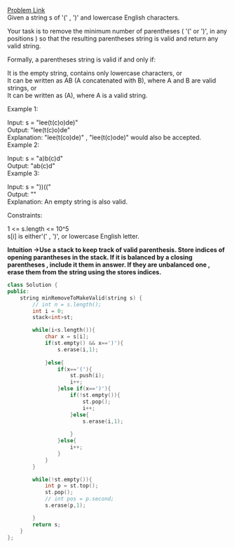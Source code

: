 [Problem Link](https://leetcode.com/problems/minimum-remove-to-make-valid-parentheses/description/?envType=daily-question&envId=2024-04-06)<br>
Given a string s of '(' , ')' and lowercase English characters.<br>

Your task is to remove the minimum number of parentheses ( '(' or ')', in any positions ) so that the resulting parentheses string is valid and return any valid string.<br>

Formally, a parentheses string is valid if and only if:<br>

It is the empty string, contains only lowercase characters, or<br>
It can be written as AB (A concatenated with B), where A and B are valid strings, or<br>
It can be written as (A), where A is a valid string.<br>
 

Example 1:<br>

Input: s = "lee(t(c)o)de)"<br>
Output: "lee(t(c)o)de"<br>
Explanation: "lee(t(co)de)" , "lee(t(c)ode)" would also be accepted.<br>
Example 2:<br>

Input: s = "a)b(c)d"<br>
Output: "ab(c)d"<br>
Example 3:<br>

Input: s = "))(("<br>
Output: ""<br>
Explanation: An empty string is also valid.<br>
 

Constraints:<br>

1 <= s.length <= 10^5<br>
s[i] is either'(' , ')', or lowercase English letter.<br>

__Intuition ->Use a stack to keep track of valid parenthesis. Store indices of opening parantheses in the stack. If it is balanced by a closing parentheses , include it them in answer. If they are unbalanced one , erase them from the string using the stores indices.__

```C++
class Solution {
public:
    string minRemoveToMakeValid(string s) {
        // int n = s.length();
        int i = 0;
        stack<int>st;

        while(i<s.length()){
            char x = s[i];
            if(st.empty() && x==')'){
                s.erase(i,1);
                
            }else{
                if(x=='('){
                    st.push(i);
                    i++;
                }else if(x==')'){
                    if(!st.empty()){
                        st.pop();
                        i++;
                    }else{
                        s.erase(i,1);
                        
                    }
                }else{
                    i++;
                }
            }
        }

        while(!st.empty()){
            int p = st.top();
            st.pop();
            // int pos = p.second;
            s.erase(p,1);

        }
        return s;
    }
};
```
